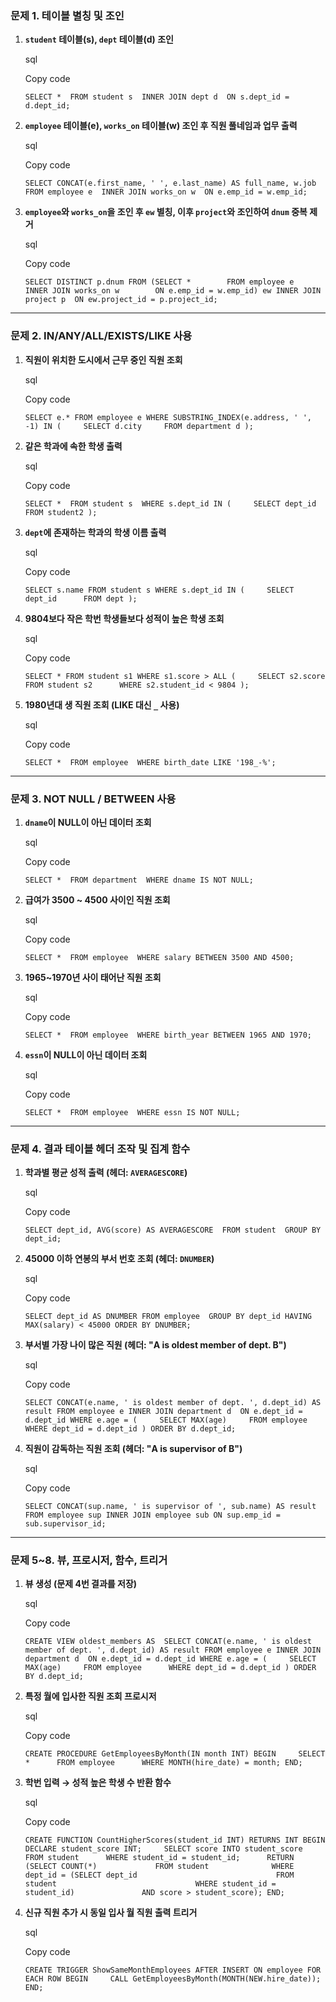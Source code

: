 ### **문제 1. 테이블 별칭 및 조인**

1. **`student` 테이블(s), `dept` 테이블(d) 조인**
    
    sql
    
    Copy code
    
    `SELECT *  FROM student s  INNER JOIN dept d  ON s.dept_id = d.dept_id;`
    
2. **`employee` 테이블(e), `works_on` 테이블(w) 조인 후 직원 풀네임과 업무 출력**
    
    sql
    
    Copy code
    
    `SELECT CONCAT(e.first_name, ' ', e.last_name) AS full_name, w.job  FROM employee e  INNER JOIN works_on w  ON e.emp_id = w.emp_id;`
    
3. **`employee`와 `works_on`을 조인 후 `ew` 별칭, 이후 `project`와 조인하여 `dnum` 중복 제거**
    
    sql
    
    Copy code
    
    `SELECT DISTINCT p.dnum FROM (SELECT *        FROM employee e        INNER JOIN works_on w        ON e.emp_id = w.emp_id) ew INNER JOIN project p  ON ew.project_id = p.project_id;`
    

---

### **문제 2. IN/ANY/ALL/EXISTS/LIKE 사용**

1. **직원이 위치한 도시에서 근무 중인 직원 조회**
    
    sql
    
    Copy code
    
    `SELECT e.* FROM employee e WHERE SUBSTRING_INDEX(e.address, ' ', -1) IN (     SELECT d.city     FROM department d );`
    
2. **같은 학과에 속한 학생 출력**
    
    sql
    
    Copy code
    
    `SELECT *  FROM student s  WHERE s.dept_id IN (     SELECT dept_id      FROM student2 );`
    
3. **`dept`에 존재하는 학과의 학생 이름 출력**
    
    sql
    
    Copy code
    
    `SELECT s.name FROM student s WHERE s.dept_id IN (     SELECT dept_id      FROM dept );`
    
4. **9804보다 작은 학번 학생들보다 성적이 높은 학생 조회**
    
    sql
    
    Copy code
    
    `SELECT * FROM student s1 WHERE s1.score > ALL (     SELECT s2.score      FROM student s2      WHERE s2.student_id < 9804 );`
    
5. **1980년대 생 직원 조회 (LIKE 대신 `_` 사용)**
    
    sql
    
    Copy code
    
    `SELECT *  FROM employee  WHERE birth_date LIKE '198_-%';`
    

---

### **문제 3. NOT NULL / BETWEEN 사용**

1. **`dname`이 NULL이 아닌 데이터 조회**
    
    sql
    
    Copy code
    
    `SELECT *  FROM department  WHERE dname IS NOT NULL;`
    
2. **급여가 3500 ~ 4500 사이인 직원 조회**
    
    sql
    
    Copy code
    
    `SELECT *  FROM employee  WHERE salary BETWEEN 3500 AND 4500;`
    
3. **1965~1970년 사이 태어난 직원 조회**
    
    sql
    
    Copy code
    
    `SELECT *  FROM employee  WHERE birth_year BETWEEN 1965 AND 1970;`
    
4. **`essn`이 NULL이 아닌 데이터 조회**
    
    sql
    
    Copy code
    
    `SELECT *  FROM employee  WHERE essn IS NOT NULL;`
    

---

### **문제 4. 결과 테이블 헤더 조작 및 집계 함수**

1. **학과별 평균 성적 출력 (헤더: `AVERAGESCORE`)**
    
    sql
    
    Copy code
    
    `SELECT dept_id, AVG(score) AS AVERAGESCORE  FROM student  GROUP BY dept_id;`
    
2. **45000 이하 연봉의 부서 번호 조회 (헤더: `DNUMBER`)**
    
    sql
    
    Copy code
    
    `SELECT dept_id AS DNUMBER FROM employee  GROUP BY dept_id HAVING MAX(salary) < 45000 ORDER BY DNUMBER;`
    
3. **부서별 가장 나이 많은 직원 (헤더: "A is oldest member of dept. B")**
    
    sql
    
    Copy code
    
    `SELECT CONCAT(e.name, ' is oldest member of dept. ', d.dept_id) AS result FROM employee e INNER JOIN department d  ON e.dept_id = d.dept_id WHERE e.age = (     SELECT MAX(age)     FROM employee      WHERE dept_id = d.dept_id ) ORDER BY d.dept_id;`
    
4. **직원이 감독하는 직원 조회 (헤더: "A is supervisor of B")**
    
    sql
    
    Copy code
    
    `SELECT CONCAT(sup.name, ' is supervisor of ', sub.name) AS result FROM employee sup INNER JOIN employee sub ON sup.emp_id = sub.supervisor_id;`
    

---

### **문제 5~8. 뷰, 프로시저, 함수, 트리거**

1. **뷰 생성 (문제 4번 결과를 저장)**
    
    sql
    
    Copy code
    
    `CREATE VIEW oldest_members AS  SELECT CONCAT(e.name, ' is oldest member of dept. ', d.dept_id) AS result FROM employee e INNER JOIN department d  ON e.dept_id = d.dept_id WHERE e.age = (     SELECT MAX(age)     FROM employee      WHERE dept_id = d.dept_id ) ORDER BY d.dept_id;`
    
2. **특정 월에 입사한 직원 조회 프로시저**
    
    sql
    
    Copy code
    
    `CREATE PROCEDURE GetEmployeesByMonth(IN month INT) BEGIN     SELECT *      FROM employee      WHERE MONTH(hire_date) = month; END;`
    
3. **학번 입력 → 성적 높은 학생 수 반환 함수**
    
    sql
    
    Copy code
    
    `CREATE FUNCTION CountHigherScores(student_id INT) RETURNS INT BEGIN     DECLARE student_score INT;     SELECT score INTO student_score      FROM student      WHERE student_id = student_id;      RETURN (SELECT COUNT(*)             FROM student              WHERE dept_id = (SELECT dept_id                               FROM student                               WHERE student_id = student_id)               AND score > student_score); END;`
    
4. **신규 직원 추가 시 동일 입사 월 직원 출력 트리거**
    
    sql
    
    Copy code
    
    `CREATE TRIGGER ShowSameMonthEmployees AFTER INSERT ON employee FOR EACH ROW BEGIN     CALL GetEmployeesByMonth(MONTH(NEW.hire_date)); END;`